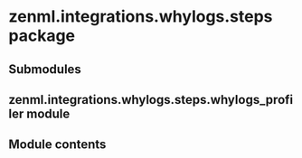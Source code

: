 # zenml.integrations.whylogs.steps package

## Submodules

## zenml.integrations.whylogs.steps.whylogs_profiler module

## Module contents
